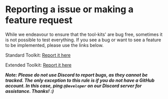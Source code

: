 # Reporting a issue or making a feature request

While we endeavour to ensure that the tool-kits' are bug free, sometimes it is not possible to test everything. If you see a bug or want to see a feature to be implemented, please use the links below.

Standard Toolkit: [Report it here](https://github.com/Krypton-Suite/Standard-Toolkit/issues/new/choose)

Extended Toolkit: [Report it here](https://github.com/Krypton-Suite/Extended-Toolkit/issues/new/choose)

***Note: Please do not use Discord to report bugs, as they cannot be tracked. The only exception to this rule is if you do not have a GitHub account. In this case, ping `@Developer` on our Discord server for assistance. Thanks! :)***